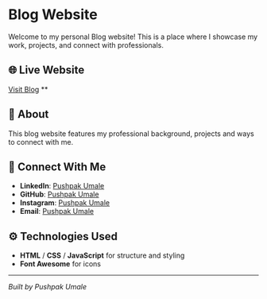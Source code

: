 # Blog Website

Welcome to my personal Blog website! This is a place where I showcase my work, projects, and connect with professionals.

## 🌐 Live Website
[Visit Blog](#) **

## 📌 About
This blog website features my professional background, projects and ways to connect with me.

## 🔗 Connect With Me
- **LinkedIn**: [Pushpak Umale](https://www.linkedin.com/in/pushpakumale-152530)
- **GitHub**: [Pushpak Umale](https://github.com/pushpakumale)
- **Instagram**: [Pushpak Umale](https://www.instagram.com/itstanmay_ig)
- **Email**: [Pushpak Umale](mailto:umalepushpak@gmail.com)

## ⚙️ Technologies Used
- **HTML** / **CSS** / **JavaScript** for structure and styling
- **Font Awesome** for icons

---

*Built by Pushpak Umale*
